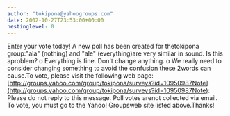 ```yaml
---
author: "tokipona@yahoogroups.com"
date: 2002-10-27T23:53:00+00:00
nestinglevel: 0
---
```

Enter your vote today! A new poll has been created for thetokipona group:"ala" (nothing) and "ale" (everything)are very similar in sound. Is this aproblem? o Everything is fine. Don't change anything. o We really need to consider changing something to avoid the confusion these 2words can cause.To vote, please visit the following web page:[http://groups.yahoo.com/group/tokipona/surveys?id=10950987Note](http://groups.yahoo.com/group/tokipona/surveys?id=10950987Note): Please do not reply to this message. Poll votes arenot collected via email. To vote, you must go to the Yahoo! Groupsweb site listed above.Thanks!